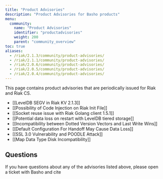 ```yaml
---
title: "Product Advisories"
description: "Product Advisories for Basho products"
menu:
  community:
    name: "Product Advisories"
    identifier: "productadvisories"
    weight: 200
    parent: "community_overview"
toc: true
aliases:
  - /riak/2.1.3/community/product-advisories/
  - /riak/2.1.1/community/product-advisories/
  - /riak/2.0.6/community/product-advisories/
  - /riak/2.0.5/community/product-advisories/
  - /riak/2.0.4/community/product-advisories/
---
```



This page contains product advisories that are periodically issued for
Riak and Riak CS.


* [[LevelDB SEGV in Riak KV 2.1.3]]
* [[Possibility of Code Injection on Riak Init File]]
* [[Socket reuse issue with Riak Golang client 1.5.1]]
* [[Potential data loss on restart with LevelDB tiered storage]]
* [[Incompatibility between Dotted Version Vectors and Last Write Wins]]
* [[Default Configuration For Handoff May Cause Data Loss]]
* [[SSL 3.0 Vulnerability and POODLE Attack]]
* [[Map Data Type Disk Incompatibility]]

## Questions

If you have questions about any of the advisories listed above, please
open a ticket with Basho and cite
